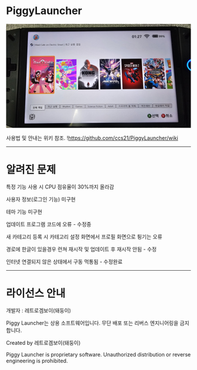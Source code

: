 # PiggyLauncher
![](https://github.com/ccs21/PiggyLauncher/blob/main/img/piggylauncher.jpg)

사용법 및 안내는 위키 참조.
!https://github.com/ccs21/PiggyLauncher/wiki


***

# 알려진 문제

특정 기능 사용 시 CPU 점유율이 30%까지 올라감

사용자 정보(로그인 기능) 미구현

테마 기능 미구현

업데이트 프로그램 코드에 오류 - 수정중

새 카테고리 등록 시 카테고리 설정 화면에서 프로필 화면으로 튕기는 오류

경로에 한글이 있을경우 런쳐 재시작 및 업데이트 후 재시작 안됨 - 수정

인터넷 연결되지 않은 상태에서 구동 먹통됨 - 수정완료


***
# 라이선스 안내

개발자 : 레트로겜보이(돼둥이)

Piggy Launcher는 상용 소프트웨어입니다.
무단 배포 또는 리버스 엔지니어링을 금지합니다.


Created by 레트로겜보이(돼둥이)

Piggy Launcher is proprietary software.
Unauthorized distribution or reverse engineering is prohibited.
